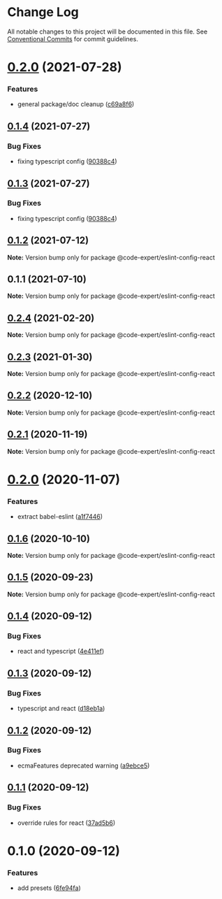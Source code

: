 # Change Log

All notable changes to this project will be documented in this file.
See [Conventional Commits](https://conventionalcommits.org) for commit guidelines.

# [0.2.0](https://github.com/CodeExpertETH/configs/compare/@code-expert/eslint-config-react@0.1.4...@code-expert/eslint-config-react@0.2.0) (2021-07-28)


### Features

* general package/doc cleanup ([c69a8f6](https://github.com/CodeExpertETH/configs/commit/c69a8f60a03531f44d7996955d48d522d9637427))





## [0.1.4](https://github.com/CodeExpertETH/configs/compare/@code-expert/eslint-config-react@0.1.2...@code-expert/eslint-config-react@0.1.4) (2021-07-27)

### Bug Fixes

- fixing typescript config ([90388c4](https://github.com/CodeExpertETH/configs/commit/90388c4a744ba11070f668e752123d549994c4fb))

## [0.1.3](https://github.com/CodeExpertETH/configs/compare/@code-expert/eslint-config-react@0.1.2...@code-expert/eslint-config-react@0.1.3) (2021-07-27)

### Bug Fixes

- fixing typescript config ([90388c4](https://github.com/CodeExpertETH/configs/commit/90388c4a744ba11070f668e752123d549994c4fb))

## [0.1.2](https://github.com/CodeExpertETH/configs/compare/@code-expert/eslint-config-react@0.1.1...@code-expert/eslint-config-react@0.1.2) (2021-07-12)

**Note:** Version bump only for package @code-expert/eslint-config-react

## 0.1.1 (2021-07-10)

**Note:** Version bump only for package @code-expert/eslint-config-react

## [0.2.4](https://github.com/CodeExpertETH/configs/compare/@code-expert/eslint-config-react@0.2.3...@code-expert/eslint-config-react@0.2.4) (2021-02-20)

**Note:** Version bump only for package @code-expert/eslint-config-react

## [0.2.3](https://github.com/CodeExpertETH/configs/compare/@code-expert/eslint-config-react@0.2.2...@code-expert/eslint-config-react@0.2.3) (2021-01-30)

**Note:** Version bump only for package @code-expert/eslint-config-react

## [0.2.2](https://github.com/CodeExpertETH/configs/compare/@code-expert/eslint-config-react@0.2.1...@code-expert/eslint-config-react@0.2.2) (2020-12-10)

**Note:** Version bump only for package @code-expert/eslint-config-react

## [0.2.1](https://github.com/CodeExpertETH/configs/compare/@code-expert/eslint-config-react@0.2.0...@code-expert/eslint-config-react@0.2.1) (2020-11-19)

**Note:** Version bump only for package @code-expert/eslint-config-react

# [0.2.0](https://github.com/CodeExpertETH/configs/compare/@code-expert/eslint-config-react@0.1.6...@code-expert/eslint-config-react@0.2.0) (2020-11-07)

### Features

- extract babel-eslint ([a1f7446](https://github.com/CodeExpertETH/configs/commit/a1f744685ff7038a72a94a0efe69b28eb27d0a7e))

## [0.1.6](https://github.com/CodeExpertETH/configs/compare/@code-expert/eslint-config-react@0.1.5...@code-expert/eslint-config-react@0.1.6) (2020-10-10)

**Note:** Version bump only for package @code-expert/eslint-config-react

## [0.1.5](https://github.com/CodeExpertETH/configs/compare/@code-expert/eslint-config-react@0.1.4...@code-expert/eslint-config-react@0.1.5) (2020-09-23)

**Note:** Version bump only for package @code-expert/eslint-config-react

## [0.1.4](https://github.com/CodeExpertETH/configs/compare/@code-expert/eslint-config-react@0.1.3...@code-expert/eslint-config-react@0.1.4) (2020-09-12)

### Bug Fixes

- react and typescript ([4e411ef](https://github.com/CodeExpertETH/configs/commit/4e411efc81523b47edb95bbf088d271b6eee011f))

## [0.1.3](https://github.com/CodeExpertETH/configs/compare/@code-expert/eslint-config-react@0.1.2...@code-expert/eslint-config-react@0.1.3) (2020-09-12)

### Bug Fixes

- typescript and react ([d18eb1a](https://github.com/CodeExpertETH/configs/commit/d18eb1a67ab0595372004a00a2acd6dca5c5466e))

## [0.1.2](https://github.com/CodeExpertETH/configs/compare/@code-expert/eslint-config-react@0.1.1...@code-expert/eslint-config-react@0.1.2) (2020-09-12)

### Bug Fixes

- ecmaFeatures deprecated warning ([a9ebce5](https://github.com/CodeExpertETH/configs/commit/a9ebce5f3c3142a8b137e33405ba35a95b186d0a))

## [0.1.1](https://github.com/CodeExpertETH/configs/compare/@code-expert/eslint-config-react@0.1.0...@code-expert/eslint-config-react@0.1.1) (2020-09-12)

### Bug Fixes

- override rules for react ([37ad5b6](https://github.com/CodeExpertETH/configs/commit/37ad5b6f8b82d5012cfbc78bdc90fc99d4a76c38))

# 0.1.0 (2020-09-12)

### Features

- add presets ([6fe94fa](https://github.com/CodeExpertETH/configs/commit/6fe94fae4ed9d80b18833c9e5a3f51f710ebda43))
